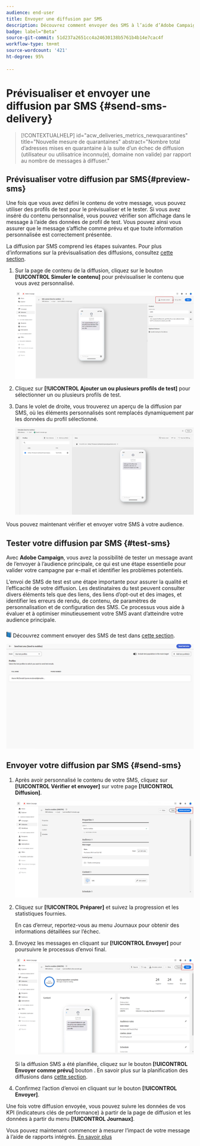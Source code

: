 ```yaml
---
audience: end-user
title: Envoyer une diffusion par SMS
description: Découvrez comment envoyer des SMS à l’aide d’Adobe Campaign Web.
badge: label="Beta"
source-git-commit: 51d237a2651cc4a24630138b5761b4b14e7cac4f
workflow-type: tm+mt
source-wordcount: '421'
ht-degree: 95%

---
```


# Prévisualiser et envoyer une diffusion par SMS {#send-sms-delivery}

>[!CONTEXTUALHELP]
>id="acw_deliveries_metrics_newquarantines"
>title="Nouvelle mesure de quarantaines"
>abstract="Nombre total d’adresses mises en quarantaine à la suite d’un échec de diffusion (utilisateur ou utilisatrice inconnu(e), domaine non valide) par rapport au nombre de messages à diffuser."

## Prévisualiser votre diffusion par SMS{#preview-sms}

Une fois que vous avez défini le contenu de votre message, vous pouvez utiliser des profils de test pour le prévisualiser et le tester. Si vous avez inséré du contenu personnalisé, vous pouvez vérifier son affichage dans le message à l’aide des données de profil de test. Vous pouvez ainsi vous assurer que le message s’affiche comme prévu et que toute information personnalisée est correctement présentée.

La diffusion par SMS comprend les étapes suivantes. Pour plus d’informations sur la prévisualisation des diffusions, consultez [cette section](../preview-test/preview-content.md).

1. Sur la page de contenu de la diffusion, cliquez sur le bouton **[!UICONTROL Simuler le contenu]** pour prévisualiser le contenu que vous avez personnalisé.

   ![](assets/sms_send_1.png)

1. Cliquez sur **[!UICONTROL Ajouter un ou plusieurs profils de test]** pour sélectionner un ou plusieurs profils de test.

   <!--
    Once your test profiles are selected, click **[!UICONTROL Select]**.
    ![](assets/sms_send_2.png)
    -->

1. Dans le volet de droite, vous trouverez un aperçu de la diffusion par SMS, où les éléments personnalisés sont remplacés dynamiquement par les données du profil sélectionné.

   ![](assets/sms_send_3.png)

Vous pouvez maintenant vérifier et envoyer votre SMS à votre audience.

## Tester votre diffusion par SMS {#test-sms}

Avec **Adobe Campaign**, vous avez la possibilité de tester un message avant de l’envoyer à l’audience principale, ce qui est une étape essentielle pour valider votre campagne par e-mail et identifier les problèmes potentiels.

L’envoi de SMS de test est une étape importante pour assurer la qualité et l’efficacité de votre diffusion. Les destinataires du test peuvent consulter divers éléments tels que des liens, des liens d’opt-out et des images, et identifier les erreurs de rendu, de contenu, de paramètres de personnalisation et de configuration des SMS. Ce processus vous aide à évaluer et à optimiser minutieusement votre SMS avant d’atteindre votre audience principale.

![](../assets/do-not-localize/book.png) Découvrez comment envoyer des SMS de test dans [cette section](../preview-test/test-deliveries.md).

![](assets/sms_send_6.png)

## Envoyer votre diffusion par SMS {#send-sms}

1. Après avoir personnalisé le contenu de votre SMS, cliquez sur **[!UICONTROL Vérifier et envoyer]** sur votre page **[!UICONTROL Diffusion]**.

   ![](assets/sms_send_4.png)

1. Cliquez sur **[!UICONTROL Préparer]** et suivez la progression et les statistiques fournies.

   En cas d’erreur, reportez-vous au menu Journaux pour obtenir des informations détaillées sur l’échec.

1. Envoyez les messages en cliquant sur **[!UICONTROL Envoyer]** pour poursuivre le processus d’envoi final.

   ![](assets/sms_send_5.png)

   Si la diffusion SMS a été planifiée, cliquez sur le bouton **[!UICONTROL Envoyer comme prévu]** bouton . En savoir plus sur la planification des diffusions dans [cette section](../msg/gs-messages.md#schedule-the-delivery-sending).


1. Confirmez l’action d’envoi en cliquant sur le bouton **[!UICONTROL Envoyer]**.

Une fois votre diffusion envoyée, vous pouvez suivre les données de vos KPI (indicateurs clés de performance) à partir de la page de diffusion et les données à partir du menu **[!UICONTROL Journaux]**.

Vous pouvez maintenant commencer à mesurer l’impact de votre message à l’aide de rapports intégrés. [En savoir plus](../reporting/sms-report.md)




